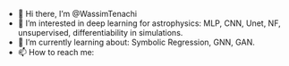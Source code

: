 - 👋 Hi there, I’m @WassimTenachi
- 👀 I’m interested in deep learning for astrophysics: MLP, CNN, Unet, NF, unsupervised, differentiability in simulations.
- 🌱 I’m currently learning about: Symbolic Regression, GNN, GAN.
- 📫 How to reach me: 


